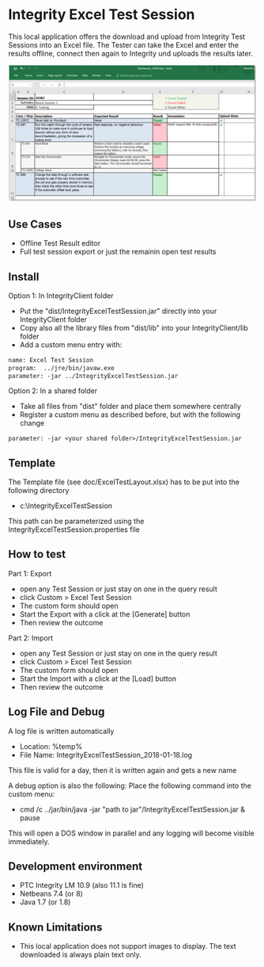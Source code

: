 # Integrity Excel Test Session
This local application offers the download and upload from Integrity Test Sessions into an Excel file. The Tester can take the Excel and enter the results offline, connect then again to Integrity und uploads the results later.

![ExcelTestSession](doc/ExcelTestSession.png)

## Use Cases
- Offline Test Result editor
- Full test session export or just the remainin open test results

## Install
Option 1: In IntegrityClient folder
- Put the "dist/IntegrityExcelTestSession.jar" directly into your IntegrityClient folder
- Copy also all the library files from "dist/lib" into your IntegrityClient/lib folder
- Add a custom menu entry with:
```
name: Excel Test Session
program:  ../jre/bin/javaw.exe
parameter: -jar ../IntegrityExcelTestSession.jar
```

Option 2: In a shared folder
- Take all files from "dist" folder and place them somewhere centrally
- Register a custom menu as described before, but with the following change
```
parameter: -jar <your shared folder>/IntegrityExcelTestSession.jar
```

## Template
The Template file (see doc/ExcelTestLayout.xlsx) has to be put into the following directory
- c:\IntegrityExcelTestSession

This path can be parameterized using the IntegrityExcelTestSession.properties file

## How to test
Part 1: Export
- open any Test Session or just stay on one in the query result
- click Custom > Excel Test Session
- The custom form should open
- Start the Export with a click at the [Generate] button
- Then review the outcome

Part 2: Import
- open any Test Session or just stay on one in the query result
- click Custom > Excel Test Session
- The custom form should open
- Start the Import with a click at the [Load] button
- Then review the outcome

## Log File and Debug
A log file is written automatically
- Location: %temp%
- File Name: IntegrityExcelTestSession_2018-01-18.log

This file is valid for a day, then it is written again and gets a new name

A debug option is also the following:
Place the following command into the custom menu:
- cmd /c ../jar/bin/java -jar "path to jar"/IntegrityExcelTestSession.jar & pause

This will open a DOS window in parallel and any logging will become visible immediately.

##  Development environment
- PTC Integrity LM 10.9 (also 11.1 is fine)
- Netbeans 7.4 (or 8)
- Java 1.7 (or 1.8)

## Known Limitations
- This local application does not support images to display. The text downloaded is always plain text only.
